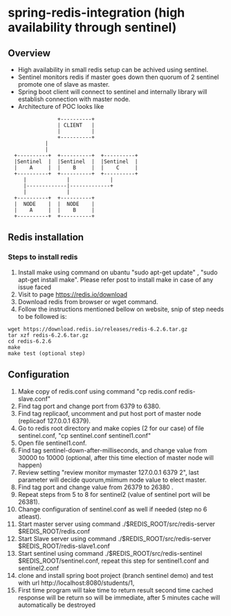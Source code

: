 # spring-redis-integration (high availability through sentinel)

## Overview

* High availability in small redis setup can be achived using sentinel.
* Sentinel monitors redis if master goes down then quorum of 2 sentinel promote one of slave as master.
* Spring boot client will connect to sentinel and internally library will establish connection with master node.
* Architecture of POC looks like 

```
                +----------+  
                | CLIENT   |
                |          |
                +----------+ 
		    |
		    |
  +----------+  +----------+  +----------+ 
  |Sentinel  |  |Sentinel  |  |Sentinel  |
  |    A     |  |    B     |  |    C     |
  +----------+  +----------+  +----------+
     |             |             |
     |-------------|-------------+ 
     |             |
  +----------+  +----------+   
  |  NODE    |  |  NODE    |
  |    A     |  |    B     |
  +----------+  +----------+

```

## Redis installation

### Steps to install redis

1. Install make using command on ubantu "sudo apt-get update" , "sudo apt-get install make". Please refer post to install make in case of any issue faced
2. Visit to page https://redis.io/download
3. Download redis from browser or wget command.
4. Follow the instructions mentioned bellow on website, snip of step needs to be followed is:
```
wget https://download.redis.io/releases/redis-6.2.6.tar.gz
tar xzf redis-6.2.6.tar.gz
cd redis-6.2.6
make
make test (optional step)
```

## Configuration

1. Make copy of redis.conf using command "cp redis.conf redis-slave.conf"
2. Find tag port and change port from 6379 to 6380.
3. Find tag replicaof, uncomment and put host port of master node (replicaof 127.0.0.1 6379).
4. Go to redis root directory and make copies (2 for our case) of file sentinel.conf, "cp sentinel.conf sentinel1.conf"
5. Open file sentinel1.conf.
6. Find tag sentinel-down-after-milliseconds, and change value from 30000 to 10000 (optional, after this time election of master node will happen)
7. Review setting "review monitor mymaster 127.0.0.1 6379 2", last parameter will decide quorum,miimum node value to elect master.
8. Find tag port and change value from 26379 to 26380 .
9. Repeat steps from 5 to 8 for sentinel2 (value of sentinel port will be 26381). 
10. Change configuration of sentinel.conf as well if needed (step no 6 atleast).
11. Start master server using command ./$REDIS_ROOT/src/redis-server $REDIS_ROOT/redis.conf
12. Start Slave server using command ./$REDIS_ROOT/src/redis-server $REDIS_ROOT/redis-slave1.conf
13. Start sentinel using command ./$REDIS_ROOT/src/redis-sentinel $REDIS_ROOT/sentinel.conf, repeat this step for sentinel1.conf and sentinel2.conf
14. clone and install spring boot project (branch sentinel demo) and test with url http://localhost:8080/students/1, 
15. First time program will take time to return result second time cached response will be return so will be immediate, after 5 minutes cache will automatically be destroyed

